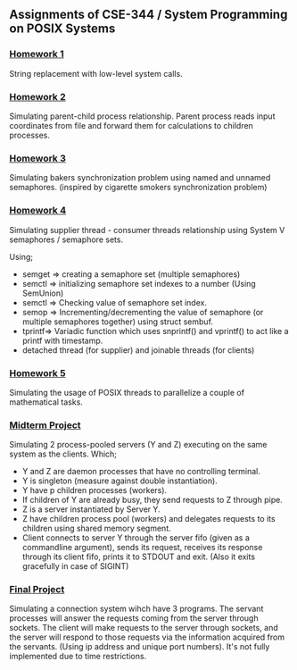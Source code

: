 ## Assignments of CSE-344 / System Programming on POSIX Systems

### [Homework 1](https://github.com/sglbl/CSE-344/tree/master/hw1)
String replacement with low-level system calls.

### [Homework 2](https://github.com/sglbl/CSE-344/tree/master/hw2)
Simulating parent-child process relationship. Parent process reads input coordinates from file and forward them for calculations to children processes.

### [Homework 3](https://github.com/sglbl/CSE-344/tree/master/hw3)
Simulating bakers synchronization problem using named and unnamed semaphores. (inspired by cigarette smokers synchronization problem) 

### [Homework 4](https://github.com/sglbl/CSE-344/tree/master/hw4)
Simulating supplier thread - consumer threads relationship using System V semaphores / semaphore sets.

Using;
  * semget => creating a semaphore set (multiple semaphores)
  * semctl => initializing semaphore set indexes to a number (Using SemUnion)
  * semctl => Checking value of semaphore set index.
  * semop  => Incrementing/decrementing the value of semaphore (or multiple semaphores together) using struct sembuf.
  * tprintf=> Variadic function which uses snprintf() and vprintf() to act like a printf with timestamp.
  * detached thread (for supplier) and joinable threads (for clients)

### [Homework 5](https://github.com/sglbl/CSE-344/tree/master/hw6)
 Simulating the usage of POSIX threads to parallelize a couple of mathematical tasks.
 
### [Midterm Project](https://github.com/sglbl/CSE-344/tree/master/midterm)
 Simulating 2 process-pooled servers (Y and Z) executing on the same system as the clients. 
 Which;
  * Y and Z are daemon processes that have no controlling terminal.
  * Y is singleton (measure against double instantiation).
  * Y have p children processes (workers).
  * If children of Y are already busy, they send requests to Z through pipe.
  * Z is a server instantiated by Server Y.
  * Z have children process pool (workers) and delegates requests to its children using shared memory segment.
  * Client connects to server Y through the server fifo (given as a commandline argument), sends its request, receives its response through its client fifo, prints it to STDOUT and exit. (Also it exits gracefully in case of SIGINT)

### [Final Project](https://github.com/sglbl/CSE-344/tree/master/final)
  Simulating a connection system wihch have 3 programs. The servant processes will answer the requests coming from the server through sockets. The client will make requests to the server through sockets, and the server will respond to those requests via the information acquired from the servants. (Using  ip address and unique port numbers). It's not fully implemented due to time restrictions.
